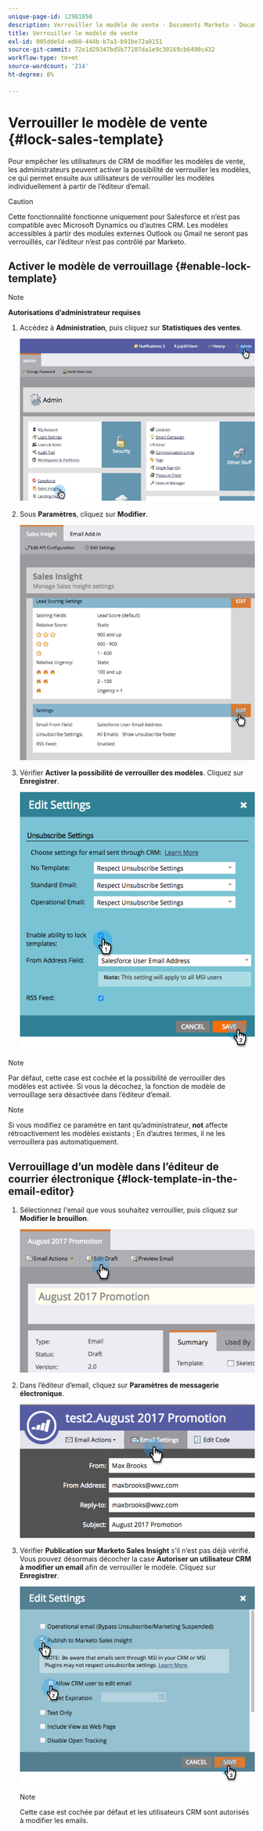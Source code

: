 ```yaml
---
unique-page-id: 12981050
description: Verrouiller le modèle de vente - Documents Marketo - Documentation du produit
title: Verrouiller le modèle de vente
exl-id: 005dde5d-ed60-444b-b7a3-b91be72a0151
source-git-commit: 72e1d29347bd5b77107da1e9c30169cb6490c432
workflow-type: tm+mt
source-wordcount: '214'
ht-degree: 0%

---
```


# Verrouiller le modèle de vente {#lock-sales-template}

Pour empêcher les utilisateurs de CRM de modifier les modèles de vente, les administrateurs peuvent activer la possibilité de verrouiller les modèles, ce qui permet ensuite aux utilisateurs de verrouiller les modèles individuellement à partir de l’éditeur d’email.

>[!CAUTION]
>
>Cette fonctionnalité fonctionne uniquement pour Salesforce et n’est pas compatible avec Microsoft Dynamics ou d’autres CRM. Les modèles accessibles à partir des modules externes Outlook ou Gmail ne seront pas verrouillés, car l’éditeur n’est pas contrôlé par Marketo.

## Activer le modèle de verrouillage {#enable-lock-template}

>[!NOTE]
>
>**Autorisations d’administrateur requises**

1. Accédez à **Administration**, puis cliquez sur **Statistiques des ventes**.

   ![](assets/1.png)

1. Sous **Paramètres**, cliquez sur **Modifier**.

   ![](assets/2.png)

1. Vérifier **Activer la possibilité de verrouiller des modèles**. Cliquez sur **Enregistrer**.

   ![](assets/image2017-10-9-8-3a19-3a45.png)

>[!NOTE]
>
>Par défaut, cette case est cochée et la possibilité de verrouiller des modèles est activée. Si vous la décochez, la fonction de modèle de verrouillage sera désactivée dans l’éditeur d’email.

>[!NOTE]
>
>Si vous modifiez ce paramètre en tant qu’administrateur, **not** affecte rétroactivement les modèles existants ; En d’autres termes, il ne les verrouillera pas automatiquement.

## Verrouillage d’un modèle dans l’éditeur de courrier électronique {#lock-template-in-the-email-editor}

1. Sélectionnez l&#39;email que vous souhaitez verrouiller, puis cliquez sur **Modifier le brouillon**.

   ![](assets/5.png)

1. Dans l’éditeur d’email, cliquez sur **Paramètres de messagerie électronique**.

   ![](assets/6.png)

1. Vérifier **Publication sur Marketo Sales Insight** s’il n’est pas déjà vérifié. Vous pouvez désormais décocher la case **Autoriser un utilisateur CRM à modifier un email** afin de verrouiller le modèle. Cliquez sur **Enregistrer**.

   ![](assets/7.png)

   >[!NOTE]
   >
   >Cette case est cochée par défaut et les utilisateurs CRM sont autorisés à modifier les emails.
